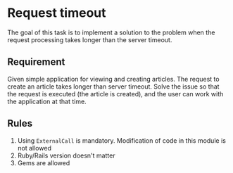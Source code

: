 # Request timeout

The goal of this task is to implement a solution to the problem when the request processing takes longer than the server timeout.

## Requirement
Given simple application for viewing and creating articles. The request to create an article takes longer than server timeout.
Solve the issue so that the request is executed (the article is created), and the user can work with the application at that time.

## Rules
1. Using `ExternalCall` is mandatory. Modification of code in this module is not allowed
2. Ruby/Rails version doesn't matter
3. Gems are allowed
